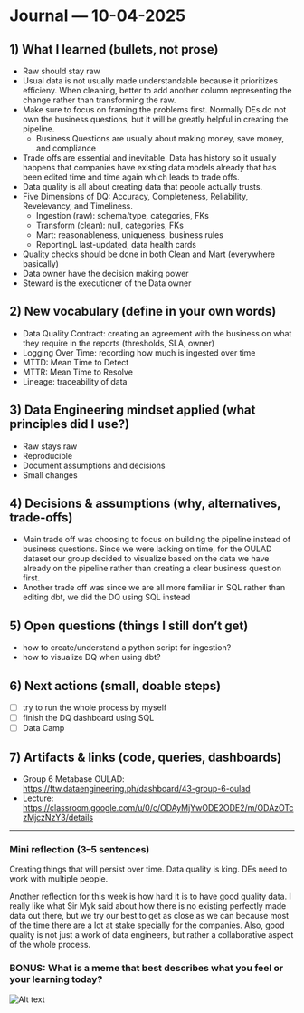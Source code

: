 # Journal — 10-04-2025

## 1) What I learned (bullets, not prose)
- Raw should stay raw
- Usual data is not usually made understandable because it prioritizes efficieny. When cleaning, better to add another column representing the change rather than transforming the raw.
- Make sure to focus on framing the problems first. Normally DEs do not own the business questions, but it will be greatly helpful in creating the pipeline.
    - Business Questions are usually about making money, save money, and compliance
- Trade offs are essential and inevitable. Data has history so it usually happens that companies have existing data models already that has been edited time and time again which leads to trade offs.
- Data quality is all about creating data that people actually trusts.
- Five Dimensions of DQ: Accuracy, Completeness, Reliability, Revelevancy, and Timeliness.
  - Ingestion (raw): schema/type, categories, FKs
  - Transform (clean): null, categories, FKs
  - Mart: reasonableness, uniqueness, business rules
  - ReportingL last-updated, data health cards
- Quality checks should be done in both Clean and Mart (everywhere basically)
- Data owner have the decision making power
- Steward is the executioner of the Data owner

## 2) New vocabulary (define in your own words)
- Data Quality Contract: creating an agreement with the business on what they require in the reports (thresholds, SLA, owner)
- Logging Over Time: recording how much is ingested over time
- MTTD: Mean Time to Detect
- MTTR: Mean Time to Resolve
- Lineage: traceability of data

## 3) Data Engineering mindset applied (what principles did I use?)
- Raw stays raw
- Reproducible
- Document assumptions and decisions
- Small changes

## 4) Decisions & assumptions (why, alternatives, trade-offs)
- Main trade off was choosing to focus on building the pipeline instead of business questions. Since we were lacking on time, for the OULAD dataset our group decided to visualize based on the data we have already on the pipeline rather than creating a clear business question first.
- Another trade off was since we are all more familiar in SQL rather than editing dbt, we did the DQ using SQL instead

## 5) Open questions (things I still don’t get)
- how to create/understand a python script for ingestion?
- how to visualize DQ when using dbt?

## 6) Next actions (small, doable steps)
- [ ] try to run the whole process by myself
- [ ] finish the DQ dashboard using SQL
- [ ] Data Camp

## 7) Artifacts & links (code, queries, dashboards)
- Group 6 Metabase OULAD: https://ftw.dataengineering.ph/dashboard/43-group-6-oulad
- Lecture: https://classroom.google.com/u/0/c/ODAyMjYwODE2ODE2/m/ODAzOTczMjczNzY3/details

---

### Mini reflection (3–5 sentences)
Creating things that will persist over time.
Data quality is king.
DEs need to work with multiple people.

Another reflection for this week is how hard it is to have good quality data. I really like what Sir Myk said about how there is no existing perfectly made data out there, but we try our best to get as close as we can because most of the time there are a lot at stake specially for the companies. Also, good quality is not just a work of data engineers, but rather a collaborative aspect of the whole process.


### BONUS: What is a meme that best describes what you feel or your learning today?

![Alt text](https://file.forms.app/sitefile/d-s-m-3.jpeg)
